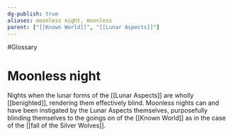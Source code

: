 ```yaml
---
dg-publish: true
aliases: moonless night, moonless
parent: ["[[Known World]]", "[[Lunar Aspects]]"]
---
```

#Glossary 
# Moonless night

Nights when the lunar forms of the [[Lunar Aspects]] are wholly [[benighted]], rendering them effectively blind. Moonless nights can and have been instigated by the Lunar Aspects themselves, purposefully blinding themselves to the goings on of the [[Known World]] as in the case of the [[fall of the Silver Wolves]].